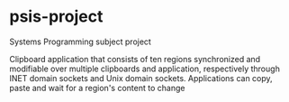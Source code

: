 # psis-project
Systems Programming subject project

Clipboard application that consists of ten regions synchronized and modifiable over multiple clipboards and application, respectively through INET domain sockets and Unix domain sockets.
Applications can copy, paste and wait for a region's content to change
